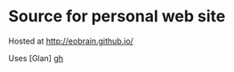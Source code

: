 Source for personal web site
=================

Hosted at http://eobrain.github.io/

Uses [Glan] [gh]

[gh]: https://github.com/eobrain/glan#readme
